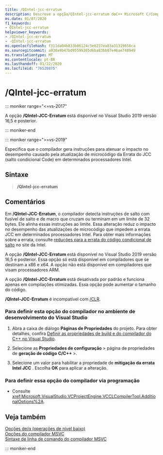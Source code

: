 ```yaml
---
title: /QIntel-jcc-erratum
description: Descreve a opção/QIntel-jcc-erratum doC++ Microsoft C/Compiler (MSVC).
ms.date: 01/07/2020
f1_keywords:
- QIntel-jcc-erratum
helpviewer_keywords:
- /QIntel-jcc-erratum
- -QIntel-jcc-erratum
ms.openlocfilehash: f311da04b833b06124c5e6237ea83a31319858ca
ms.sourcegitcommit: a930a9b47bd95599265d6ba83bb87e46ae748949
ms.translationtype: MT
ms.contentlocale: pt-BR
ms.lasthandoff: 01/22/2020
ms.locfileid: "76520875"
---
```

# <a name="qintel-jcc-erratum"></a>/QIntel-jcc-erratum

::: moniker range="<=vs-2017"

A opção **/QIntel-JCC-Erratum** está disponível no Visual Studio 2019 versão 16,5 e posterior.

::: moniker-end

::: moniker range=">=vs-2019"

Especifica que o compilador gera instruções para atenuar o impacto no desempenho causado pela atualização de microcódigo da Errata do JCC (salto condicional Code) em determinados processadores Intel.

## <a name="syntax"></a>Sintaxe

> **/QIntel-jcc-erratum**

## <a name="remarks"></a>Comentários

Em **/QIntel-JCC-Erratum**, o compilador detecta instruções de salto com fusível de salto e de macro que cruzam ou terminam em um limite de 32 bytes. Ele alinha essas instruções ao limite. Essa alteração reduz o impacto no desempenho das atualizações de microcódigo que impedem a errata JCC em determinados processadores Intel. Para obter mais informações sobre a errata, consulte [reduções para a errata do código condicional de salto](https://www.intel.com/content/dam/support/us/en/documents/processors/mitigations-jump-conditional-code-erratum.pdf) no site da Intel.

A opção **/QIntel-JCC-Erratum** está disponível no Visual Studio 2019 versão 16,5 e posterior. Essa opção só está disponível em compiladores que se destinam a x86 e x64. A opção não está disponível em compiladores que visam processadores ARM.

A opção **/QIntel-JCC-Erratum** está desativada por padrão e funciona apenas em compilações otimizadas. Essa opção pode aumentar o tamanho do código.

**/QIntel-JCC-Erratum** é incompatível com [/CLR](clr-common-language-runtime-compilation.md).

### <a name="to-set-this-compiler-option-in-the-visual-studio-development-environment"></a>Para definir esta opção do compilador no ambiente de desenvolvimento do Visual Studio

1. Abra a caixa de diálogo **Páginas de Propriedades** do projeto. Para obter detalhes, confira [Definir as propriedades de build e do compilador do C++ no Visual Studio](../working-with-project-properties.md).

1. Selecione as **Propriedades de configuração** > página de propriedades de **geração de código** **C/C++**  >.

1. Selecione um valor para habilitar a propriedade de **mitigação da errata Intel JCC** . Escolha **OK** para aplicar a alteração.

### <a name="to-set-this-compiler-option-programmatically"></a>Para definir essa opção do compilador via programação

- Consulte <xref:Microsoft.VisualStudio.VCProjectEngine.VCCLCompilerTool.AdditionalOptions%2A>.

## <a name="see-also"></a>Veja também

[Opções de/q (operações de nível baixo)](q-options-low-level-operations.md)\
[Opções do compilador MSVC](compiler-options.md)\
[Sintaxe de linha de comando do compilador MSVC](compiler-command-line-syntax.md)

::: moniker-end

